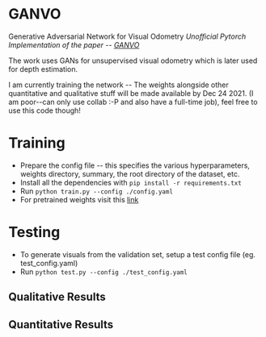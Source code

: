 # GANVO
Generative Adversarial Network for Visual Odometry
*Unofficial Pytorch Implementation of the paper -- [GANVO](https://arxiv.org/pdf/1809.05786.pdf)*

The work uses GANs for unsupervised visual odometry which is later used for depth estimation.

I am currently training the network -- The weights alongside other quantitative and qualitative stuff will be made available by Dec 24 2021. (I am poor--can only use collab :-P and also have a full-time job), feel free to use this code though!

# Training
- Prepare the config file -- this specifies the various hyperparameters, weights directory, summary, the root directory of the dataset, etc.
- Install all the dependencies with `pip install -r requirements.txt`
- Run `python train.py --config ./config.yaml`
- For pretrained weights visit this [link](#)

# Testing
- To generate visuals from the validation set, setup a test config file (eg. test_config.yaml)
- Run `python test.py --config ./test_config.yaml`

## Qualitative Results

## Quantitative Results
